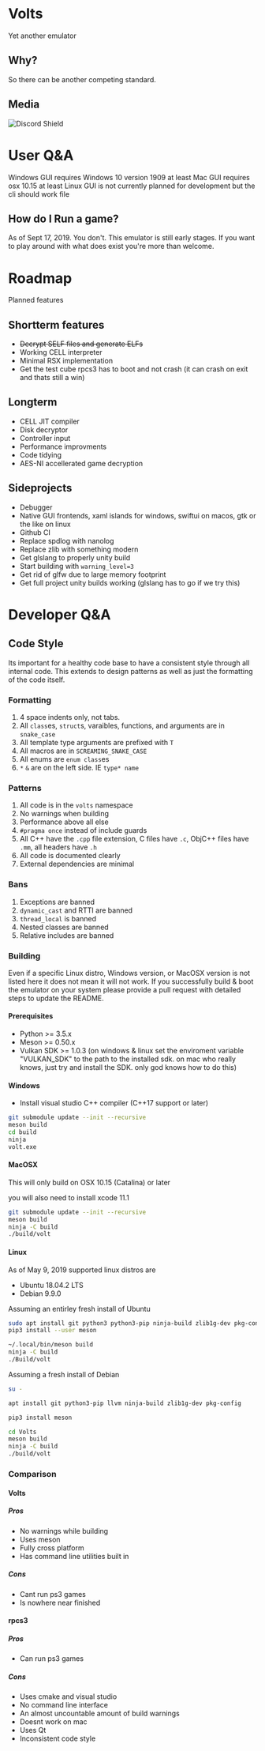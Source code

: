 # Volts
Yet another emulator

## Why?
So there can be another competing standard.

## Media
![Discord Shield](https://discordapp.com/api/guilds/578380242888949760/widget.png?style=shield)

# User Q&A

Windows GUI requires Windows 10 version 1909 at least
Mac GUI requires osx 10.15 at least
Linux GUI is not currently planned for development but the cli should work file

## How do I Run a game?

As of Sept 17, 2019. You don't. This emulator is still early stages.
If you want to play around with what does exist you're more than welcome.

# Roadmap

Planned features

## Shortterm features

* ~~Decrypt SELF files and generate ELFs~~
* Working CELL interpreter
* Minimal RSX implementation
* Get the test cube rpcs3 has to boot and not crash (it can crash on exit and thats still a win)

## Longterm

* CELL JIT compiler
* Disk decryptor
* Controller input
* Performance improvments
* Code tidying
* AES-NI accellerated game decryption

## Sideprojects

* Debugger
* Native GUI frontends, xaml islands for windows, swiftui on macos, gtk or the like on linux
* Github CI
* Replace spdlog with nanolog
* Replace zlib with something modern
* Get glslang to properly unity build
* Start building with `warning_level=3`
* Get rid of glfw due to large memory footprint
* Get full project unity builds working (glslang has to go if we try this)

# Developer Q&A

## Code Style

Its important for a healthy code base to have a consistent style through all internal code.
This extends to design patterns as well as just the formatting of the code itself.

### Formatting

1. 4 space indents only, not tabs.
2. All `class`es, `struct`s, varaibles, functions, and arguments are in `snake_case`
3. All template type arguments are prefixed with `T`
4. All macros are in `SCREAMING_SNAKE_CASE`
5. All enums are `enum class`es
6. `*` `&` are on the left side. IE `type* name`

### Patterns

1. All code is in the `volts` namespace
2. No warnings when building
3. Performance above all else
4. `#pragma once` instead of include guards
5. All C++ have the `.cpp` file extension, C files have `.c`, ObjC++ files have `.mm`, all headers have `.h`
6. All code is documented clearly
7. External dependencies are minimal

### Bans

1. Exceptions are banned
2. `dynamic_cast` and RTTI are banned
3. `thread_local` is banned
4. Nested classes are banned
5. Relative includes are banned

### Building

Even if a specific Linux distro, Windows version, or MacOSX version is not listed here it does not mean it will not work.
If you successfully build & boot the emulator on your system please provide a pull request with detailed steps to update the README.

#### Prerequisites

* Python >= 3.5.x
* Meson >= 0.50.x
* Vulkan SDK >= 1.0.3 (on windows & linux set the enviroment variable "VULKAN_SDK" to the path to the installed sdk. on mac who really knows, just try and install the SDK. only god knows how to do this)

#### Windows

* Install visual studio C++ compiler (C++17 support or later)

```sh
git submodule update --init --recursive
meson build
cd build
ninja
volt.exe
```

#### MacOSX

This will only build on OSX 10.15 (Catalina) or later

you will also need to install xcode 11.1

```sh
git submodule update --init --recursive
meson build
ninja -C build
./build/volt
```

#### Linux

As of May 9, 2019 supported linux distros are
* Ubuntu 18.04.2 LTS
* Debian 9.9.0

Assuming an entirley fresh install of Ubuntu

```sh
sudo apt install git python3 python3-pip ninja-build zlib1g-dev pkg-config
pip3 install --user meson

~/.local/bin/meson build
ninja -C build
./Build/volt
```

Assuming a fresh install of Debian

```sh
su -

apt install git python3-pip llvm ninja-build zlib1g-dev pkg-config

pip3 install meson

cd Volts
meson build
ninja -C build
./build/volt
```


### Comparison

#### Volts

##### Pros
- No warnings while building
- Uses meson
- Fully cross platform
- Has command line utilities built in

##### Cons
- Cant run ps3 games
- Is nowhere near finished

#### rpcs3

##### Pros
- Can run ps3 games

##### Cons
- Uses cmake and visual studio
- No command line interface
- An almost uncountable amount of build warnings
- Doesnt work on mac
- Uses Qt
- Inconsistent code style